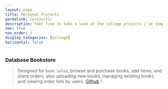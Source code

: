 ```yaml
---
layout: page
title: Personal Projects
permalink: /projects/
description: Feel free to take a look at the college projects i've completed with below !
nav: true
nav_order: 2
display_categories: [college]
horizontal: false
---
```


<!-- pages/projects.md -->
### Database Bookstore
> Designed for `book sales`, browse and purchase books, add items, and place orders. also uploading new books, managing existing books, and viewing order lists by users.
[Github](https://github.com/mKevinSF/DatabaseAOL-Bookstore) !




